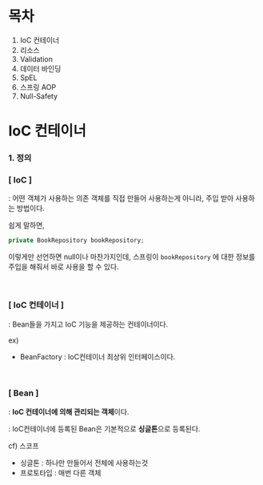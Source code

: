 # 목차

1. IoC 컨테이너
2. 리소스
3. Validation
4. 데이터 바인딩
5. SpEL
6. 스프링 AOP
7. Null-Safety



# IoC 컨테이너

### 1. 정의

### [ IoC ]

 : 어떤 객체가 사용하는 의존 객체를 직접 만들어 사용하는게 아니라, 주입 받아 사용하는 방법이다.

쉽게 말하면,

```java
private BookRepository bookRepository;
```

이렇게만 선언하면 null이나 마찬가지인데, 스프링이 `bookRepository` 에 대한 정보를 주입을 해줘서 바로 사용을 할 수 있다.



<br />

### [ IoC 컨테이너 ]

 : Bean들을 가지고 IoC 기능을 제공하는 컨테이너이다.

ex)

- BeanFactory : IoC컨테이너 최상위 인터페이스이다.



<br />

### [ Bean ]

 : **IoC 컨테이너에 의해 관리되는 객체**이다.

 : IoC컨테이너에 등록된 Bean은 기본적으로 **싱글톤**으로 등록된다.

cf) 스코프

- 싱글톤 : 하나만 만들어서 전체에 사용하는것
- 프로토타입 : 매번 다른 객체



 





